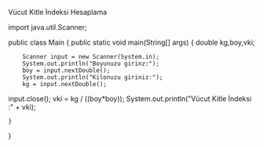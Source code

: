 Vücut Kitle İndeksi Hesaplama

import java.util.Scanner;

public class Main {
public static void main(String[] args) {
double kg,boy,vki;

        Scanner input = new Scanner(System.in);
        System.out.println("Boyunuzu girinz:");
        boy = input.nextDouble();
        System.out.println("Kilonuzu giriniz:");
        kg = input.nextDouble();

input.close();
vki = kg / ((boy*boy));
System.out.println("Vücut Kitle İndeksi :" + vki);


    }
}